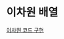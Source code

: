 # 이차원 배열

[이차원 코드 구현](https://github.com/EliteZer0/algorithm-concepts-study/tree/main/TwoDimensionalArray/TwoDimensionalArray_Implement)
